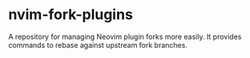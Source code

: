 # nvim-fork-plugins

A repository for managing Neovim plugin forks more easily. It provides commands to rebase against upstream fork branches.
